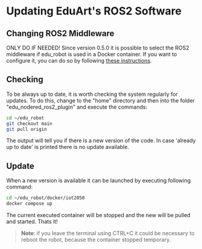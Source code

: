 # Updating EduArt's ROS2 Software

## Changing ROS2 Middleware

ONLY DO IF NEEDED! Since version 0.5.0 it is possible to select the ROS2 middleware if edu_robot is used in a Docker container. If you want to configure it, you can do so by following [these instructions](changing-middleware.md).

## Checking

To be always up to date, it is worth checking the system regularly for updates. To do this, change to the "home" directory and then into the folder "edu_nodered_ros2_plugin" and execute the commands:

```bash
cd ~/edu_robot
git checkout main
git pull origin
```
The output will tell you if there is a new version of the code. In case 'already up to date' is printed there is no update available.

## Update

When a new version is available it can be launched by executing following command:

```bash
cd ~/edu_robot/docker/iot2050
docker compose up
```

The current executed container will be stopped and the new will be pulled and started. Thats it!

> **Note**: if you leave the terminal using CTRL+C it could be necessary to reboot the robot, because the container stopped temporary.